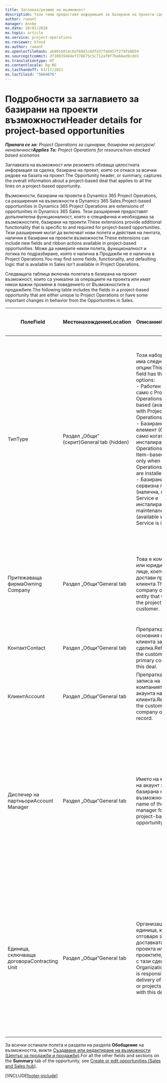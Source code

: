 ```yaml
---
title: Заглавка/резюме на възможност
description: Тази тема предоставя информация за базирани на проекти сделки и базирани на проекти линии за възможности.
author: rumant
manager: Annbe
ms.date: 10/01/2020
ms.topic: article
ms.service: project-operations
ms.reviewer: kfend
ms.author: rumant
ms.openlocfilehash: ab8016014c0af60d1c0dfd37fdd457f279fb8059
ms.sourcegitcommit: df30839484ef278675c5c712af0f7ba66ed9cdd3
ms.translationtype: HT
ms.contentlocale: bg-BG
ms.lasthandoff: 03/17/2021
ms.locfileid: "5664076"
---
```

# <a name="header-details-for-project-based-opportunities"></a><span data-ttu-id="c797e-103">Подробности за заглавието за базирани на проекти възможности</span><span class="sxs-lookup"><span data-stu-id="c797e-103">Header details for project-based opportunities</span></span>

<span data-ttu-id="c797e-104">_**Прилага се за:** Project Operations за сценарии, базирани на ресурси/неналичност_</span><span class="sxs-lookup"><span data-stu-id="c797e-104">_**Applies To:** Project Operations for resource/non-stocked based scenarios_</span></span>


<span data-ttu-id="c797e-105">Заглавката на възможност или резюмето обхваща цялостната информация за сделка, базирана на проект, която се отнася за всички редове на базата на проект.</span><span class="sxs-lookup"><span data-stu-id="c797e-105">The Opportunity header, or summary, captures the overall information about a project-based deal that applies to all the lines on a project-based opportunity.</span></span>

<span data-ttu-id="c797e-106">Възможности, базирани на проекти в Dynamics 365 Project Operations, са разширения на възможности в Dynamics 365 Sales.</span><span class="sxs-lookup"><span data-stu-id="c797e-106">Project-based opportunities in Dynamics 365 Project Operations are extensions of opportunities in Dynamics 365 Sales.</span></span> <span data-ttu-id="c797e-107">Тези разширения предоставят допълнителна функционалност, която е специфична и необходима за възможностите, базирани на проекти.</span><span class="sxs-lookup"><span data-stu-id="c797e-107">These extensions provide additional functionality that is specific to and required for project-based opportunities.</span></span> <span data-ttu-id="c797e-108">Тези разширения могат да включват нови полета и действия на лентата, налични в базирани на проекти възможности.</span><span class="sxs-lookup"><span data-stu-id="c797e-108">These extensions can include new fields and ribbon actions available in project-based opportunities.</span></span> <span data-ttu-id="c797e-109">Може да намерите някои полета, функционалност и логика по подразбиране, която е налична в Продажби не е налична в Project Operations.</span><span class="sxs-lookup"><span data-stu-id="c797e-109">You may find some fields, functionality, and defaulting logic that is available in Sales isn't available in Project Operations.</span></span>

<span data-ttu-id="c797e-110">Следващата таблица включва полетата в базирана на проект възможност, които са уникални за операциите на проекта или имат някои важни промени в поведението от Възможностите в продажбите.</span><span class="sxs-lookup"><span data-stu-id="c797e-110">The following table includes the fields in a project-based opportunity that are either unique to Project Operations or have some important changes in behavior from the Opportunities in Sales.</span></span>

| <span data-ttu-id="c797e-111">**Поле**</span><span class="sxs-lookup"><span data-stu-id="c797e-111">**Field**</span></span> | <span data-ttu-id="c797e-112">**Местонахождение**</span><span class="sxs-lookup"><span data-stu-id="c797e-112">**Location**</span></span> | <span data-ttu-id="c797e-113">**Описание**</span><span class="sxs-lookup"><span data-stu-id="c797e-113">**Description**</span></span> | <span data-ttu-id="c797e-114">**Въздействие надолу по течението**</span><span class="sxs-lookup"><span data-stu-id="c797e-114">**Downstream impact**</span></span> |
| --- | --- | --- | --- |
| <span data-ttu-id="c797e-115">Тип</span><span class="sxs-lookup"><span data-stu-id="c797e-115">Type</span></span> | <span data-ttu-id="c797e-116">Раздел „Общи” (скрит)</span><span class="sxs-lookup"><span data-stu-id="c797e-116">General tab (hidden)</span></span> | <span data-ttu-id="c797e-117">Този набор от опции има следните опции:</span><span class="sxs-lookup"><span data-stu-id="c797e-117">This option set field has the following options:</span></span></br><span data-ttu-id="c797e-118">- Работен (налично само с Project Operations)</span><span class="sxs-lookup"><span data-stu-id="c797e-118">- Work-based (available only with Project Operations)</span></span></br><span data-ttu-id="c797e-119">- Базирано на елемент (базиран само когато са инсталирани Project Operations и Sales)</span><span class="sxs-lookup"><span data-stu-id="c797e-119">- Item-based (available only when Project Operations and Sales are installed)</span></span></br><span data-ttu-id="c797e-120">- Базирана на сервизна поддръжка (налична, когато Field Service е инсталиран)</span><span class="sxs-lookup"><span data-stu-id="c797e-120">- Service maintenance-based (available when Field Service is installed)</span></span> | <span data-ttu-id="c797e-121">Когато използвате Project Operations, стойността на това поле автоматично се задава на **На базата на работа**, което класифицира възможността като базирана на проект.</span><span class="sxs-lookup"><span data-stu-id="c797e-121">When you use Project Operations, this field value is automatically set to **Work-based** which classifies the Opportunity as project-based.</span></span> <span data-ttu-id="c797e-122">Възможността трябва да е базирана на проект, за да се активират всички специфични за проекта разширения и функционалност в процеса на продажби надолу по веригата за тази сделка.</span><span class="sxs-lookup"><span data-stu-id="c797e-122">An Opportunity should be project-based to enable all project-specific extensions and functionality in the downstream sales process for this deal.</span></span> |
| <span data-ttu-id="c797e-123">Притежаваща фирма</span><span class="sxs-lookup"><span data-stu-id="c797e-123">Owning Company</span></span> | <span data-ttu-id="c797e-124">Раздел „Общи”</span><span class="sxs-lookup"><span data-stu-id="c797e-124">General tab</span></span> | <span data-ttu-id="c797e-125">Това е компанията или юридическото лице, което ще достави проекта за клиента.</span><span class="sxs-lookup"><span data-stu-id="c797e-125">This is the company or legal entity that will deliver the project for the customer.</span></span> | <span data-ttu-id="c797e-126">Информацията за това поле ще бъде копирана в съответното поле на офертата на проекта, която е създадена от тази възможност.</span><span class="sxs-lookup"><span data-stu-id="c797e-126">This field information will be copied to the corresponding field on the Project quote that is created from this Opportunity.</span></span> |
| <span data-ttu-id="c797e-127">Контакт</span><span class="sxs-lookup"><span data-stu-id="c797e-127">Contact</span></span> | <span data-ttu-id="c797e-128">Раздел „Общи”</span><span class="sxs-lookup"><span data-stu-id="c797e-128">General tab</span></span> | <span data-ttu-id="c797e-129">Препратка към основния контакт на клиента за тази сделка.</span><span class="sxs-lookup"><span data-stu-id="c797e-129">Reference to the customer's primary contact for this deal.</span></span> | |
| <span data-ttu-id="c797e-130">Клиент</span><span class="sxs-lookup"><span data-stu-id="c797e-130">Account</span></span> | <span data-ttu-id="c797e-131">Раздел „Общи”</span><span class="sxs-lookup"><span data-stu-id="c797e-131">General tab</span></span> | <span data-ttu-id="c797e-132">Препратка към записа на компанията или акаунта на клиента.</span><span class="sxs-lookup"><span data-stu-id="c797e-132">Reference to the customer's company or account record.</span></span> | |
| <span data-ttu-id="c797e-133">Диспечер на партньори</span><span class="sxs-lookup"><span data-stu-id="c797e-133">Account Manager</span></span> | <span data-ttu-id="c797e-134">Раздел „Общи”</span><span class="sxs-lookup"><span data-stu-id="c797e-134">General tab</span></span> | <span data-ttu-id="c797e-135">Името на мениджъра на акаунт за тази базирана на проект възможност.</span><span class="sxs-lookup"><span data-stu-id="c797e-135">The name of the Account manager for this project-based opportunity.</span></span> | <span data-ttu-id="c797e-136">Мениджърът на акаунтите отговаря за управлението на взаимоотношенията с клиента чрез завършването на този проект.</span><span class="sxs-lookup"><span data-stu-id="c797e-136">The Account manager is responsible for managing the relationship with the customer through the completion of this project.</span></span> <span data-ttu-id="c797e-137">Въз основа на резервирания запис на ресурс, свързан с мениджъра на акаунти, договарящата се единица се задава по подразбиране.</span><span class="sxs-lookup"><span data-stu-id="c797e-137">Based on the bookable resource record tied to the Account manager, the contracting unit is defaulted.</span></span> |
| <span data-ttu-id="c797e-138">Единица, сключваща договора</span><span class="sxs-lookup"><span data-stu-id="c797e-138">Contracting Unit</span></span> | <span data-ttu-id="c797e-139">Раздел „Общи”</span><span class="sxs-lookup"><span data-stu-id="c797e-139">General tab</span></span> | <span data-ttu-id="c797e-140">Организационната единица, която отговаря за доставката на проекта или проектите, свързани с тази сделка.</span><span class="sxs-lookup"><span data-stu-id="c797e-140">The Organization unit that is responsible for the delivery of the project or projects associated with this deal.</span></span> | <span data-ttu-id="c797e-141">Възложителят е подразделението на компанията, което ще изпълнява проектите след приключване на сделката.</span><span class="sxs-lookup"><span data-stu-id="c797e-141">The contracting unit is the division of the company that will complete the project(s) after the deal is closed.</span></span> <span data-ttu-id="c797e-142">Всяко сключващо звено има валута и тази валута се използва за отчитане на приблизителни и действителни разходи, направени по време на проекта.</span><span class="sxs-lookup"><span data-stu-id="c797e-142">Every contracting unit has a currency, and this currency is used to report estimated and actual costs incurred during the project.</span></span> |

<span data-ttu-id="c797e-143">За всички останали полета и раздели на раздела **Обобщение** на възможността, вижте [Създаване или редактиране на възможности (Център за продажби и продажби)](https://docs.microsoft.com/dynamics365/sales-enterprise/create-edit-opportunity-sales).</span><span class="sxs-lookup"><span data-stu-id="c797e-143">For all the other fields and sections on the **Summary** tab of the opportunity, see [Create or edit opportunities (Sales and Sales hub)](https://docs.microsoft.com/dynamics365/sales-enterprise/create-edit-opportunity-sales).</span></span>


[!INCLUDE[footer-include](../includes/footer-banner.md)]
